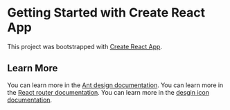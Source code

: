 # Getting Started with Create React App

This project was bootstrapped with [Create React App](https://github.com/facebook/create-react-app).


## Learn More

You can learn more in the [Ant design documentation](https://ant.design/docs/react/introduce).
You can learn more in the [React router documentation](https://reactrouter.com/docs/en/v6).
You can learn more in the [desgin icon documentation](hhttps://ant.design/components/icon/).

